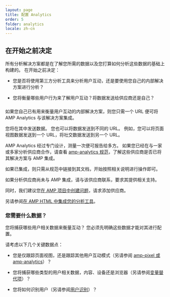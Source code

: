 ```yaml
---
layout: page
title: 配置 Analytics
order: 5
folder: analytics
locale: zh-cn
---
```


## 在开始之前决定

所有分析解决方案都是在了解您所需的数据以及您打算如何分析这些数据的基础上构建的。
在开始之前决定：

* 您是否将使用第三方分析工具来分析用户互动，还是要使用您自己的内部解决方案进行分析？

* 您将衡量哪些用户行为来了解用户互动？将数据发送给供应商还是自己？

### 

如果您自己已有用来衡量用户互动的内部解决方案，则您只需一个 URL 便可将 AMP Analytics 与该解决方案集成。

您将在其中发送数据。
您也可以将数据发送到不同的 URL。
例如，您可以将页面视图数据发送到一个 URL，将社交数据发送到另一个 URL。


AMP Analytics 经过专门设计，测量一次便可报告给多方。
如果您已经在与一家或多家分析供应商合作，请查看
[amp-analytics 规范](/docs/reference/extended/amp-analytics.html)，了解这些供应商是否已将其解决方案与 AMP 集成。


如果已集成，则只需从规范中链接到其文档，开始按照相关说明进行操作即可。


如果分析供应商尚未与 AMP 集成，请与该供应商联系，要求其提供相关支持。

同时，我们建议您[在 AMP 项目中创建问题](https://github.com/ampproject/amphtml/issues/new)，请求添加供应商。

另请参阅[在 AMP HTML 中集成您的分析工具](https://github.com/ampproject/amphtml/blob/master/extensions/amp-analytics/integrating-analytics.md)。


### 您需要什么数据？

您将捕获哪些用户相关数据来衡量互动？
您必须先明确这些数据才能对其进行配置。

请考虑以下几个关键数据点：

* 您是仅跟踪页面视图，还是跟踪其他用户互动模式（另请参阅 [amp-pixel 或 amp-analytics](/docs/guides/analytics/analytics_basics.html#use-amp-pixel-or-amp-analytics)）？

* 您将捕获哪些类型的用户相关数据，内容、设备还是浏览器（另请参阅[变量替代项](/docs/guides/analytics/analytics_basics.html#variable-substition)）？

* 您将如何识别用户（另请参阅[用户识别](/docs/guides/analytics/analytics_basics.html#user-identification)）？
